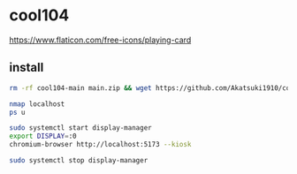 # cool104

<https://www.flaticon.com/free-icons/playing-card>

## install

```sh
rm -rf cool104-main main.zip && wget https://github.com/Akatsuki1910/cool104/archive/refs/heads/main.zip && unzip main.zip && cd cool104-main
```

```sh
nmap localhost
ps u
```

```sh
sudo systemctl start display-manager
export DISPLAY=:0
chromium-browser http://localhost:5173 --kiosk

sudo systemctl stop display-manager
```
